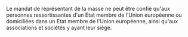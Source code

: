 Le mandat de représentant de la masse ne peut être confié qu'aux personnes ressortissantes d'un Etat membre de l'Union européenne ou domiciliées dans un Etat membre de l'Union européenne, ainsi qu'aux associations et sociétés y ayant leur siège.

